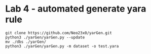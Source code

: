 # Lab 4 - automated generate yara rule


```
git clone https://github.com/Neo23x0/yarGen.git
python3 ./yarGen/yarGen.py --update
mv ./dbs ./yarGen/
python3 ./yarGen/yarGen.py -m dataset -o test.yara
```